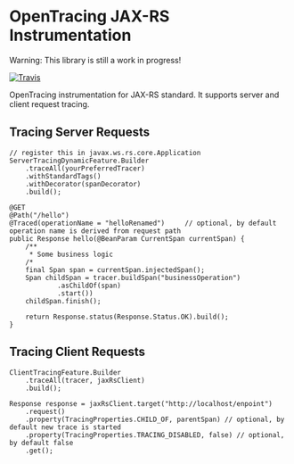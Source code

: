# OpenTracing JAX-RS Instrumentation

Warning: This library is still a work in progress!

[![Travis](https://travis-ci.org/pavolloffay/opentracing-java-integrations.svg?branch=master)](https://travis-ci.org/pavolloffay/opentracing-java-integrations)

OpenTracing instrumentation for JAX-RS standard. 
It supports server and client request tracing.

## Tracing Server Requests
```
// register this in javax.ws.rs.core.Application
ServerTracingDynamicFeature.Builder
    .traceAll(yourPreferredTracer)
    .withStandardTags()
    .withDecorator(spanDecorator)
    .build();

@GET
@Path("/hello")
@Traced(operationName = "helloRenamed")     // optional, by default operation name is derived from request path
public Response hello(@BeanParam CurrentSpan currentSpan) {
    /**
     * Some business logic
    /*
    final Span span = currentSpan.injectedSpan();
    Span childSpan = tracer.buildSpan("businessOperation")
            .asChildOf(span)
            .start())
    childSpan.finish();

    return Response.status(Response.Status.OK).build();
}
```

## Tracing Client Requests
```
ClientTracingFeature.Builder
    .traceAll(tracer, jaxRsClient)
    .build();

Response response = jaxRsClient.target("http://localhost/enpoint")
    .request()
    .property(TracingProperties.CHILD_OF, parentSpan) // optional, by default new trace is started
    .property(TracingProperties.TRACING_DISABLED, false) // optional, by default false
    .get();
```
